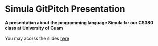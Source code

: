 # Simula GitPitch Presentation

#### A presentation about the programming language Simula for our CS380 class at University of Guam

You may access the slides [here](https://gitpitch.com/gmcaguilar/pitch-simula)
